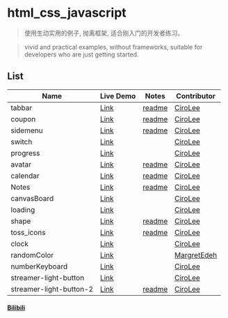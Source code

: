 # html_css_javascript

> 使用生动实用的例子, 抛离框架, 适合刚入门的开发者练习。

> vivid and practical examples, without frameworks, suitable for developers who are just getting started.

## List

| Name | Live Demo | Notes | Contributor |
| --- | --- | --- | --- |
| tabbar | [Link](https://cirolee.github.io/html_css_javascript/tabbar/) | [readme](https://github.com/CiroLee/html_css_javascript/blob/main/tabbar/README.md) | [CiroLee](https://github.com/CiroLee) |
| coupon | [Link](https://cirolee.github.io/html_css_javascript/coupons/) | [readme](https://github.com/CiroLee/html_css_javascript/blob/main/coupons/README.md) | [CiroLee](https://github.com/CiroLee) |
| sidemenu | [Link](https://cirolee.github.io/html_css_javascript/sidemenu/) | [readme](https://github.com/CiroLee/html_css_javascript/blob/main/sidemenu/README.md) | [CiroLee](https://github.com/CiroLee) |
| switch | [Link](https://cirolee.github.io/html_css_javascript/switch/) |  | [CiroLee](https://github.com/CiroLee) |
| progress | [Link](https://cirolee.github.io/html_css_javascript/progress/) |  | [CiroLee](https://github.com/CiroLee) |
| avatar | [Link](https://cirolee.github.io/html_css_javascript/avatar/) | [readme](https://github.com/CiroLee/html_css_javascript/blob/main/tabbar/README.md) | [CiroLee](https://github.com/CiroLee) |
| calendar | [Link](https://cirolee.github.io/html_css_javascript/calendar/) | [readme](https://github.com/CiroLee/html_css_javascript/blob/main/calendar/readme.md) | [CiroLee](https://github.com/CiroLee) |
| Notes | [Link](https://cirolee.github.io/html_css_javascript/notes/) | [readme](https://github.com/CiroLee/html_css_javascript/blob/main/notes/README.md) | [CiroLee](https://github.com/CiroLee) |
| canvasBoard | [Link](https://cirolee.github.io/html_css_javascript/drawing/) |  | [CiroLee](https://github.com/CiroLee) |
| loading | [Link](https://cirolee.github.io/html_css_javascript/loading/) |  | [CiroLee](https://github.com/CiroLee) |
| shape | [Link](https://cirolee.github.io/html_css_javascript/shape/) | [readme](https://github.com/CiroLee/html_css_javascript/blob/main/shape/README.md) | [CiroLee](https://github.com/CiroLee) |
| toss_icons | [Link](https://cirolee.github.io/html_css_javascript/toss_icons/) | [readme](https://github.com/CiroLee/html_css_javascript/blob/main/toss_icons/README.md) | [CiroLee](https://github.com/CiroLee) |
| clock | [Link](https://cirolee.github.io/html_css_javascript/clock/) |  | [CiroLee](https://github.com/CiroLee) |
| randomColor | [Link](https://cirolee.github.io/html_css_javascript/randomColor/color.html) |  | [MargretEdeh](https://github.com/MargretEdeh) |
| numberKeyboard | [Link](https://cirolee.github.io/html_css_javascript/numberKeyboard/) |  | [CiroLee](https://github.com/CiroLee) |
| streamer-light-button | [Link](https://cirolee.github.io/html_css_javascript/streamerLight-button/) |  | [CiroLee](https://github.com/CiroLee) |
| streamer-light-button-2 | [Link](https://cirolee.github.io/html_css_javascript/streamerLight-button-2/) | [readme](https://github.com/CiroLee/html_css_javascript/blob/main/streamerLight-button-2/README.md) | [CiroLee](https://github.com/CiroLee) |

#### [Bilibili](https://space.bilibili.com/470243907)
